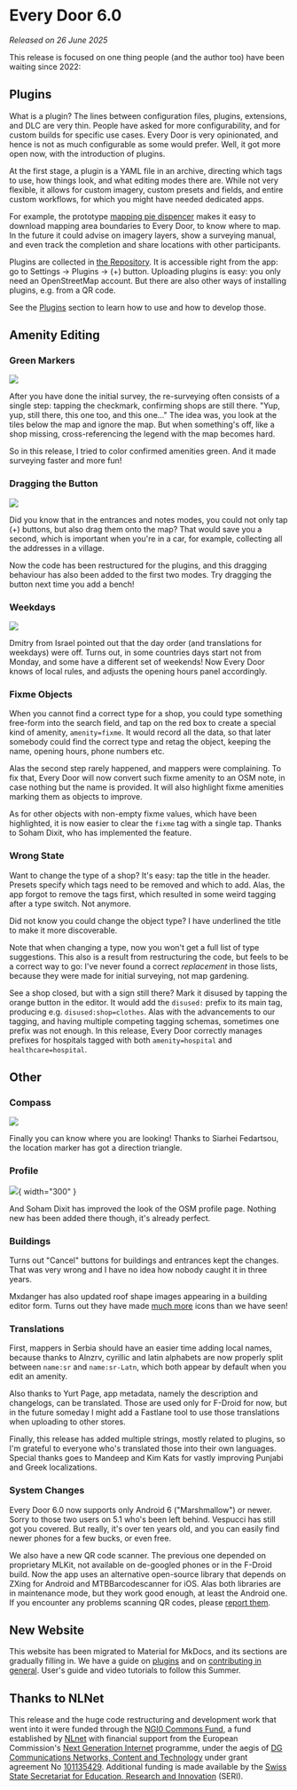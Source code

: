 # Every Door 6.0

_Released on 26 June 2025_

This release is focused on one thing people (and the author too) have been waiting since 2022:

## Plugins

What is a plugin? The lines between configuration files, plugins, extensions,
and DLC are very thin. People have asked for more configurability, and for
custom builds for specific use cases. Every Door is very opinionated, and
hence is not as much configurable as some would prefer. Well, it got
more open now, with the introduction of plugins.

At the first stage, a plugin is a YAML file in an archive, directing which
tags to use, how things look, and what editing modes there are. While not
very flexible, it allows for custom imagery, custom presets and fields, and
entire custom workflows, for which you might have needed dedicated apps.

For example, the prototype [mapping pie dispencer](https://pie.osmz.ee/1)
makes it easy to download mapping area boundaries to Every Door, to know
where to map. In the future it could advise on imagery layers, show
a surveying manual, and even track the completion and share locations
with other participants.

Plugins are collected in [the Repository](https://plugins.every-door.app/).
It is accessible right from the app: go to Settings → Plugins → (+) button.
Uploading plugins is easy: you only need an OpenStreetMap account. But
there are also other ways of installing plugins, e.g. from a QR code.

See the [Plugins](../../plugins/index.md) section to learn how to use and how
to develop those.

## Amenity Editing

### Green Markers

![](ed6-confirm.avif)

After you have done the initial survey, the re-surveying often consists
of a single step: tapping the checkmark, confirming shops are still there.
"Yup, yup, still there, this one too, and this one..." The idea was, you look
at the tiles below the map and ignore the map. But when something's off, like
a shop missing, cross-referencing the legend with the map becomes hard.

So in this release, I tried to color confirmed amenities green. And it
made surveying faster and more fun!

### Dragging the Button

![](ed6-drag.avif)

Did you know that in the entrances and notes modes, you could not only tap
(+) buttons, but also drag them onto the map? That would save you a second,
which is important when you're in a car, for example, collecting all the
addresses in a village.

Now the code has been restructured for the plugins, and this dragging
behaviour has also been added to the first two modes. Try dragging the button
next time you add a bench!

### Weekdays

![](ed6-weekdays.png)

Dmitry from Israel pointed out that the day order (and translations for
weekdays) were off. Turns out, in some countries days start not from
Monday, and some have a different set of weekends! Now Every Door knows
of local rules, and adjusts the opening hours panel accordingly.

### Fixme Objects

When you cannot find a correct type for a shop, you could type something
free-form into the search field, and tap on the red box to create
a special kind of amenity, `amenity=fixme`. It would record all the data,
so that later somebody could find the correct type and retag the object,
keeping the name, opening hours, phone numbers etc.

Alas the second step rarely happened, and mappers were complaining. To fix
that, Every Door will now convert such fixme amenity to an OSM note, in case
nothing but the name is provided. It will also highlight fixme amenities
marking them as objects to improve.

As for other objects with non-empty fixme values, which have been highlighted,
it is now easier to clear the `fixme` tag with a single tap. Thanks to Soham
Dixit, who has implemented the feature.

### Wrong State

Want to change the type of a shop? It's easy: tap the title in the header.
Presets specify which tags need to be removed and which to add. Alas, the
app forgot to remove the tags first, which resulted in some weird tagging
after a type switch. Not anymore.

Did not know you could change the object type? I have underlined the title
to make it more discoverable.

Note that when changing a type, now you won't get a full list of type suggestions.
This also is a result from restructuring the code, but feels to be a correct
way to go: I've never found a correct _replacement_ in those lists, because
they were made for initial surveying, not map gardening.

See a shop closed, but with a sign still there? Mark it disused by tapping
the orange button in the editor. It would add the `disused:` prefix to
its main tag, producing e.g. `disused:shop=clothes`. Alas with the
advancements to our tagging, and having multiple competing tagging
schemas, sometimes one prefix was not enough. In this release, Every Door
correctly manages prefixes for hospitals tagged with both `amenity=hospital`
and `healthcare=hospital`.

## Other

### Compass

![](ed6-compass.avif)

Finally you can know where you are looking! Thanks to Siarhei Fedartsou,
the location marker has got a direction triangle.

### Profile

![](ed6-profile.png){ width="300" }

And Soham Dixit has improved the look of the OSM profile page. Nothing
new has been added there though, it's already perfect.

### Buildings

Turns out "Cancel" buttons for buildings and entrances kept the changes.
That was very wrong and I have no idea how nobody caught it in three years.

Mxdanger has also updated roof shape images appearing in a building
editor form. Turns out they have made
[much more](https://commons.wikimedia.org/wiki/Category:Illustrations_of_roof_forms_(red_on_grey)) icons than we have seen!

### Translations

First, mappers in Serbia should have an easier time adding local names,
because thanks to Alnzrv, cyrillic and latin alphabets are now properly
split between `name:sr` and `name:sr-Latn`, which both appear by default
when you edit an amenity.

Also thanks to Yurt Page, app metadata, namely the description and changelogs,
can be translated. Those are used only for F-Droid for now, but in the future
someday I might add a Fastlane tool to use those translations when uploading
to other stores.

Finally, this release has added multiple strings, mostly related to plugins,
so I'm grateful to everyone who's translated those into their own languages.
Special thanks goes to Mandeep and Kim Kats for vastly improving Punjabi and
Greek localizations.

### System Changes

Every Door 6.0 now supports only Android 6 ("Marshmallow") or newer. Sorry to those two
users on 5.1 who's been left behind. Vespucci has still got you covered. But really,
it's over ten years old, and you can easily find newer phones for a few bucks,
or even free.

We also have a new QR code scanner. The previous one depended on proprietary MLKit,
not available on de-googled phones or in the F-Droid build. Now the app uses
an alternative open-source library that depends on ZXing for Android and
MTBBarcodescanner for iOS. Alas both libraries are in maintenance mode, but
they work good enough, at least the Android one. If you encounter any problems
scanning QR codes, please [report them](../../develop/bugs.md).

## New Website

This website has been migrated to Material for MkDocs, and its sections
are gradually filling in. We have a guide on [plugins](../../plugins/index.md)
and on [contributing in general](../../develop/index.md). User's guide and
video tutorials to follow this Summer.

## Thanks to NLNet

This release and the huge code restructuring and development work that went into it
were funded through the [NGI0 Commons Fund](https://nlnet.nl/commonsfund), a fund
established by [NLnet](https://nlnet.nl) with financial support from the
European Commission's [Next Generation Internet](https://ngi.eu) programme,
under the aegis of
[DG Communications Networks, Content and Technology](https://commission.europa.eu/about-european-commission/departments-and-executive-agencies/communications-networks-content-and-technology_en)
under grant agreement No [101135429](https://cordis.europa.eu/project/id/101135429).
Additional funding is made available by the
[Swiss State Secretariat for Education, Research and Innovation](https://www.sbfi.admin.ch/sbfi/en/home.html) (SERI).
